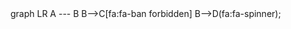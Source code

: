 <script src="https://unpkg.com/mermaid@8.0.0-rc.8/dist/mermaid.min.js"></script>
<script>mermaid.initialize({startOnLoad:true});</script>
<div class="mermaid">
  graph LR
      A --- B
      B-->C[fa:fa-ban forbidden]
      B-->D(fa:fa-spinner);
</div>
